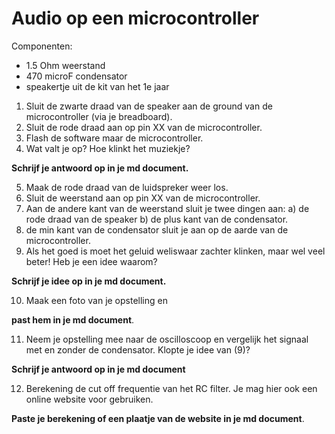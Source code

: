 # Audio op een microcontroller

Componenten:
- 1.5 Ohm weerstand
- 470 microF condensator
- speakertje uit de kit van het 1e jaar

1) Sluit de zwarte draad van de speaker aan de ground van de microcontroller (via je breadboard). 
2) Sluit de rode draad aan op pin XX van de microcontroller.
3) Flash de software maar de microcontroller. 
4) Wat valt je op? Hoe klinkt het muziekje? 

__Schrijf je antwoord op in je md document.__

5) Maak de rode draad van de luidspreker weer los. 
6) Sluit de weerstand aan op pin XX van de microcontroller.
7) Aan de andere kant van de weerstand sluit je twee dingen aan: a) de rode draad van de speaker b) de plus kant van de condensator. 
8) de min kant van de condensator sluit je aan op de aarde van de microcontroller.
9)  Als het goed is moet het geluid weliswaar zachter klinken, maar wel veel beter! Heb je een idee waarom? 

__Schrijf je idee op in je md document.__

10) Maak een foto van je opstelling en 

__past hem in je md document__.

11) Neem je opstelling mee naar de oscilloscoop en vergelijk het signaal met en zonder de condensator. Klopte je idee van (9)?

 __Schrijf je antwoord op in je md document__

12) Berekening de cut off frequentie van het RC filter. Je mag hier ook een online website voor gebruiken. 

__Paste je berekening of een plaatje van de website in je md document__.

```c++

```